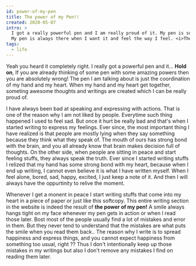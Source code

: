 ```yaml
---
id: power-of-my-pen
title: The power of my Pen!!
created: 2020-05-07
intro: >
  I got a really powerful pen and I am really proud of it. My pen is something I can really be happy of. It has helped me through lots of problems.
  My pen is always there when I want it and feel the way I feel. <i>The greatest strength of mine!</i>
tags:
  - life
---
```


Yeah you heard it completely right. I really got a powerful pen and it... **Hold on**, If you are already thinking of some pen with some amazing powers then you are absolutely wrong! The pen I am talking about is just the coordination of my hand and my heart. When my hand and my heart get together, someting awesome thoughts and writings are created which I can be really proud of.

I have always been bad at speaking and expressing with actions. That is one of the reason why I am not liked by people. Everytime such thing happened I used to feel sad. But once it hurt be really bad and that's when I started writing to express my feelings. Ever since, the most important thing I have realized is that people are mostly lying when they say something because they think what they speak of. The mouth of ours has strong bond with the brain, and you all already know that brain makes decision full of thoughts. On the other side, when people are sitting in peace and start feeling stuffs, they always speak the truth. Ever since I started writing stuffs I relized that my hand has some strong bond with my heart, because when I end up writing, I cannot even believe it is what I have written myself. When I feel alone, bored, sad, happy, excited, I just keep a note of it. And then I will always have the oppurtinity to relive the moment.

Whenever I get a monent in peace I start writing stuffs that come into my heart in a piece of paper or just like this softcopy. This entire writing section in the website is indeed the result of **the power of my pen!** A smile always hangs tight on my face whenever my pen gets in action or when I read those later. Bost most of the people usually find a lot of mistakes and error in them. But they never tend to understand that the mistakes are what puts the smile when you read them back.. The reason why I write is to spread happiness and express things, and you cannot expect happiness from something too usual, right ?? Thus I don't intentionally keep up those mistakes in my writings but also I don't remove any mistakes I find on reading them later.

